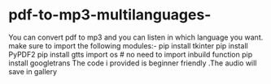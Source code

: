# pdf-to-mp3-multilanguages-
You can convert pdf to mp3 and you can listen in which language you want. make sure to import the following modules:- pip install tkinter pip install PyPDF2 pip install gtts import os # no need to import inbuild function pip install googletrans The code i provided is beginner friendly .The audio will save in gallery
